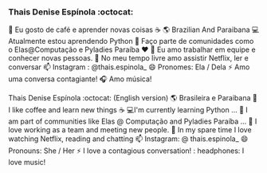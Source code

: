 ###  Thais Denise Espínola :octocat:

<!--
**Thairocine/Thairocine** is a ✨ _special_ ✨ repository because its `README.md` (this file) appears on your GitHub profile.

Here are some ideas to get you started:

- 🔭 Eu gosto de café e aprender novas coisas ...
- 🌱 Atualmente estou aprendendo Python...
- 👯 Faço parte de comunidades como o Elas@Computação e Pyladies Paraíba ...
- 🤔 Eu amo trabalhar em equipe e conhecer novas pessoas.
- 💬 No meu tempo livre amo assistir Netflix, ler e conversar
- :instagram: Instagram : @thais.espinola_
- 😄 Pronomes: Ela / Dela
- ⚡ Amo uma conversa contagiante! 
-->
🔭 Eu gosto de café e aprender novas coisas :coffee: 
:earth_americas: Brazilian And Paraibana
:computer: Atualmente estou aprendendo Python 
👯 Faço parte de comunidades como o Elas@Computação e Pyladies Paraíba :hearts:
 🤔 Eu amo trabalhar em equipe e conhecer novas pessoas.
 💬 No meu tempo livre amo assistir Netflix, ler e conversar
 📫 Instagram : @thais.espinola_
 😄 Pronomes: Ela / Dela
 ⚡ Amo uma conversa contagiante! 
 :headphones: Amo música!
 
 Thais Denise Espínola :octocat: (English version) 
  :earth_americas: Brasileira e Paraibana 
  🔭 I like coffee and learn new things :coffee:
 :computer:I'm currently learning Python ...
 👯 I am part of communities like Elas @ Computação and Pyladies Paraíba ...
 🤔 I love working as a team and meeting new people.
💬 In my spare time I love watching Netflix, reading and chatting
 📫 Instagram: @ thais.espinola_
 😄 Pronouns: She / Her
 ⚡  I love a contagious conversation!
 : headphones: I love music! 




